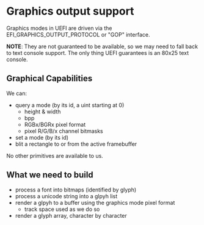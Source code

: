 # Graphics output support

Graphics modes in UEFI are driven via the EFI\_GRAPHICS\_OUTPUT\_PROTOCOL
or "GOP" interface.

**NOTE**: They are not guaranteed to be available, so we may need to
fall back to text console support. The only thing UEFI guarantees is
an 80x25 text console.

## Graphical Capabilities

We can:

 - query a mode (by its id, a uint starting at 0)
   - height & width
   - bpp
   - RGBx/BGRx pixel format
   - pixel R/G/B/x channel bitmasks
 - set a mode (by its id)
 - blit a rectangle to or from the active framebuffer

No other primitives are available to us.

## What we need to build

 - process a font into bitmaps (identified by glyph)
 - process a unicode string into a glpyh list
 - render a glpyh to a buffer using the graphics mode pixel format
   - track space used as we do so
 - render a glyph array, character by character

